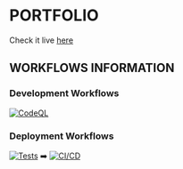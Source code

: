 # PORTFOLIO

Check it live [here](https://elpandafriki.github.io/portfolio)

## WORKFLOWS INFORMATION

### Development Workflows

[![CodeQL](https://github.com/elPandaFriki/portfolio/actions/workflows/code_quality.yml/badge.svg)](https://github.com/elPandaFriki/portfolio/actions/workflows/code_quality.yml)

### Deployment Workflows

[![Tests](https://github.com/elPandaFriki/portfolio/actions/workflows/tests.yml/badge.svg)](https://github.com/elPandaFriki/portfolio/actions/workflows/tests.yml) :arrow_right: [![CI/CD](https://github.com/elPandaFriki/portfolio/actions/workflows/deploy.yml/badge.svg)](https://github.com/elPandaFriki/portfolio/actions/workflows/deploy.yml)

